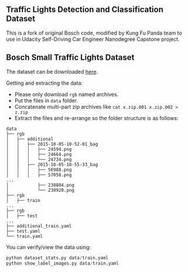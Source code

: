 ﻿
## Traffic Lights Detection and Classification Dataset

This is a fork of original Bosch code, modified by Kung Fu Panda team to
use in Udacity Self-Driving Car Engineer Nanodegree Capstone project.

## Bosch Small Traffic Lights Dataset

The dataset can be downloaded [here](https://hci.iwr.uni-heidelberg.de/node/6132).

Getting and extracting the data:
* Please only download `rgb` named archives.
* Put the files in `data` folder.
* Concatenate multi-part zip archives like `cat x.zip.001 x.zip.002 > z.zip`
* Extract the files and re-arrange so the folder structure is as follows:
```
data
├── rgb
│   ├── additional
│   │   ├── 2015-10-05-10-52-01_bag
│   │   │   ├── 24594.png
│   │   │   ├── 24664.png
│   │   │   └── 24734.png
│   │   ├── 2015-10-05-10-55-33_bag
│   │   │   ├── 56988.png
│   │   │   ├── 57058.png
...
│           ├── 238804.png
│           └── 238920.png
├── rgb
│   ├── train
...
├── rgb
│   ├── test
...
├── additional_train.yaml
├── test.yaml
└── train.yaml
```

You can verify/view the data using:
```python
python dataset_stats.py data/train.yaml
python show_label_images.py data/train.yaml
```


